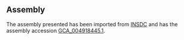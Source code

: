
Assembly
--------

The assembly presented has been imported from 
[INSDC](http://www.insdc.org) and has the assembly accession
[GCA\_004918445.1](http://www.ebi.ac.uk/ena/data/view/GCA_004918445.1).

